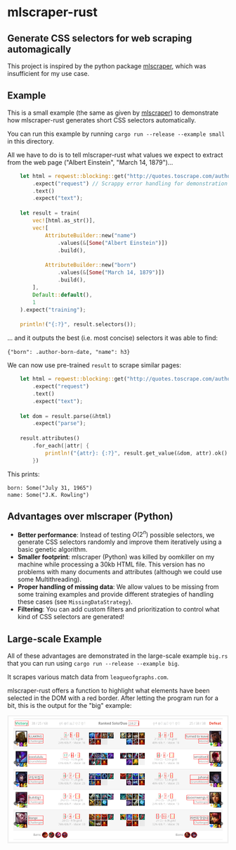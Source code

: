 # mlscraper-rust

## Generate CSS selectors for web scraping automagically

This project is inspired by the python package [mlscraper](https://github.com/lorey/mlscraper),
which was insufficient for my use case.

## Example

This is a small example (the same as given by 
[mlscraper](https://github.com/lorey/mlscraper)) to demonstrate
how mlscraper-rust generates short CSS selectors automatically.

You can run this example by running `cargo run --release --example small`
in this directory.

All we have to do is to tell mlscraper-rust what values we expect
to extract from the web page ("Albert Einstein", "March 14, 1879")...

```rust
    let html = reqwest::blocking::get("http://quotes.toscrape.com/author/Albert-Einstein/")
        .expect("request") // Scrappy error handling for demonstration purposes
        .text()
        .expect("text");

    let result = train(
        vec![html.as_str()],
        vec![
            AttributeBuilder::new("name")
                .values(&[Some("Albert Einstein")])
                .build(),

            AttributeBuilder::new("born")
                .values(&[Some("March 14, 1879")])
                .build(),
        ],
        Default::default(),
        1
    ).expect("training");

    println!("{:?}", result.selectors());
```

... and it outputs the best (i.e. most concise) selectors it was able to find:

`{"born": .author-born-date, "name": h3}`

We can now use pre-trained `result` to scrape similar pages:

```rust
    let html = reqwest::blocking::get("http://quotes.toscrape.com/author/J-K-Rowling")
        .expect("request")
        .text()
        .expect("text");

    let dom = result.parse(&html)
        .expect("parse");

    result.attributes()
        .for_each(|attr| {
            println!("{attr}: {:?}", result.get_value(&dom, attr).ok().flatten())
        })
```

This prints:

```
born: Some("July 31, 1965")
name: Some("J.K. Rowling")
```

## Advantages over mlscraper (Python)

- **Better performance**: Instead of testing $O(2^n)$ possible selectors,
    we generate CSS selectors randomly and improve them iteratively
    using a basic genetic algorithm.
- **Smaller footprint**: mlscraper (Python) was killed by oomkiller on my
    machine while processing a 30kb HTML file. This version has no problems
    with many documents and attributes (although we could use some 
    Multithreading).
- **Proper handling of missing data**: We allow values to be missing from
    some training examples and provide different strategies of
    handling these cases (see `MissingDataStrategy`).
- **Filtering**: You can add custom filters and prioritization to control
    what kind of CSS selectors are generated!

## Large-scale Example

All of these advantages are demonstrated in the large-scale example `big.rs`
that you can run using `cargo run --release --example big`.

It scrapes various match data from `leagueofgraphs.com`.

mlscraper-rust offers a function to highlight what elements have been
selected in the DOM with a red border. After letting the program run
for a bit, this is the output for the "big" example:

![Highlighted elements](./screenshots/highlighted.png)

